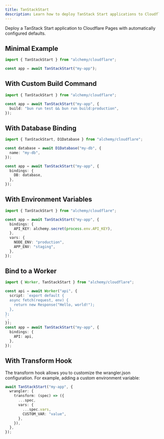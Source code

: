 ```yaml
---
title: TanStackStart
description: Learn how to deploy TanStack Start applications to Cloudflare Workers using Alchemy for modern web development.
---
```


Deploy a TanStack Start application to Cloudflare Pages with automatically configured defaults.

## Minimal Example

```ts
import { TanStackStart } from "alchemy/cloudflare";

const app = await TanStackStart("my-app");
```

## With Custom Build Command

```ts
import { TanStackStart } from "alchemy/cloudflare";

const app = await TanStackStart("my-app", {
  build: "bun run test && bun run build:production",
});
```

## With Database Binding

```ts
import { TanStackStart, D1Database } from "alchemy/cloudflare";

const database = await D1Database("my-db", {
  name: "my-db",
});

const app = await TanStackStart("my-app", {
  bindings: {
    DB: database,
  },
});
```

## With Environment Variables

```ts
import { TanStackStart } from "alchemy/cloudflare";

const app = await TanStackStart("my-app", {
  bindings: {
    API_KEY: alchemy.secret(process.env.API_KEY),
  },
  vars: {
    NODE_ENV: "production",
    APP_ENV: "staging",
  },
});
```

## Bind to a Worker

```ts
import { Worker, TanStackStart } from "alchemy/cloudflare";

const api = await Worker("api", {
  script: `export default {
  async fetch(request, env) {
    return new Response("Hello, world!");
  },
};
`,
});
const app = await TanStackStart("my-app", {
  bindings: {
    API: api,
  },
});
```

## With Transform Hook

The transform hook allows you to customize the wrangler.json configuration. For example, adding a custom environment variable:

```ts
await TanStackStart("my-app", {
  wrangler: {
    transform: (spec) => ({
      ...spec,
      vars: {
        ...spec.vars,
        CUSTOM_VAR: "value",
      },
    }),
  },
});
```
